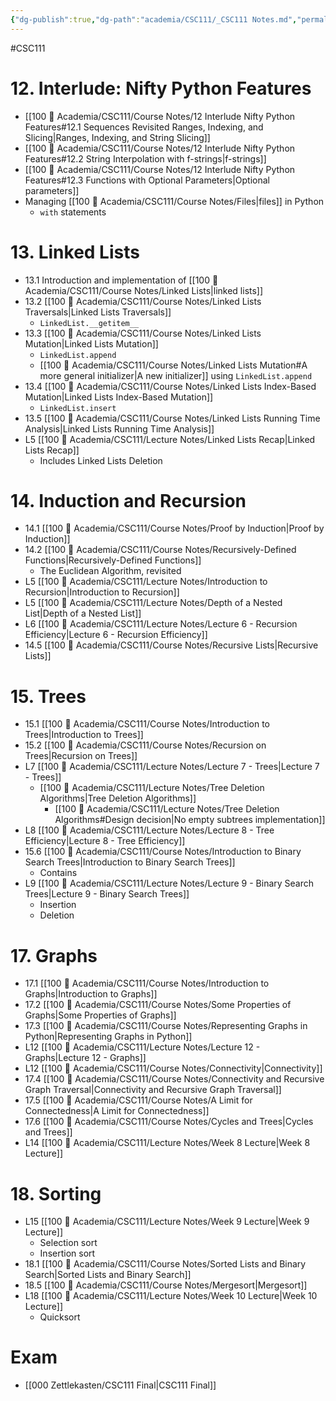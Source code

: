 ```yaml
---
{"dg-publish":true,"dg-path":"academia/CSC111/_CSC111 Notes.md","permalink":"/academia/csc-111/csc-111-notes/","created":"2024-01-13T16:57:25.473-05:00","updated":"2024-04-16T16:05:50.105-04:00"}
---
```


#CSC111 

# 12. Interlude: Nifty Python Features
- [[100 📒 Academia/CSC111/Course Notes/12 Interlude Nifty Python Features#12.1 Sequences Revisited Ranges, Indexing, and Slicing\|Ranges, Indexing, and String Slicing]]
- [[100 📒 Academia/CSC111/Course Notes/12 Interlude Nifty Python Features#12.2 String Interpolation with f-strings\|f-strings]]
- [[100 📒 Academia/CSC111/Course Notes/12 Interlude Nifty Python Features#12.3 Functions with Optional Parameters\|Optional parameters]]
- Managing [[100 📒 Academia/CSC111/Course Notes/Files\|files]] in Python
	- `with` statements

# 13. Linked Lists
- 13.1 Introduction and implementation of [[100 📒 Academia/CSC111/Course Notes/Linked Lists\|linked lists]]
- 13.2 [[100 📒 Academia/CSC111/Course Notes/Linked Lists Traversals\|Linked Lists Traversals]]
	- `LinkedList.__getitem__`
- 13.3 [[100 📒 Academia/CSC111/Course Notes/Linked Lists Mutation\|Linked Lists Mutation]]
	- `LinkedList.append`
	- [[100 📒 Academia/CSC111/Course Notes/Linked Lists Mutation#A more general initializer\|A new initializer]] using `LinkedList.append`
- 13.4 [[100 📒 Academia/CSC111/Course Notes/Linked Lists Index-Based Mutation\|Linked Lists Index-Based Mutation]]
	- `LinkedList.insert`
- 13.5 [[100 📒 Academia/CSC111/Course Notes/Linked Lists Running Time Analysis\|Linked Lists Running Time Analysis]]
- L5 [[100 📒 Academia/CSC111/Lecture Notes/Linked Lists Recap\|Linked Lists Recap]]
	- Includes Linked Lists Deletion

# 14. Induction and Recursion
- 14.1 [[100 📒 Academia/CSC111/Course Notes/Proof by Induction\|Proof by Induction]]
- 14.2 [[100 📒 Academia/CSC111/Course Notes/Recursively-Defined Functions\|Recursively-Defined Functions]]
	- The Euclidean Algorithm, revisited
- L5 [[100 📒 Academia/CSC111/Lecture Notes/Introduction to Recursion\|Introduction to Recursion]]
- L5 [[100 📒 Academia/CSC111/Lecture Notes/Depth of a Nested List\|Depth of a Nested List]]
- L6 [[100 📒 Academia/CSC111/Lecture Notes/Lecture 6 - Recursion Efficiency\|Lecture 6 - Recursion Efficiency]]
- 14.5 [[100 📒 Academia/CSC111/Course Notes/Recursive Lists\|Recursive Lists]]

# 15. Trees
- 15.1 [[100 📒 Academia/CSC111/Course Notes/Introduction to Trees\|Introduction to Trees]]
- 15.2 [[100 📒 Academia/CSC111/Course Notes/Recursion on Trees\|Recursion on Trees]]
- L7 [[100 📒 Academia/CSC111/Lecture Notes/Lecture 7 - Trees\|Lecture 7 - Trees]]
	- [[100 📒 Academia/CSC111/Lecture Notes/Tree Deletion Algorithms\|Tree Deletion Algorithms]]
		- [[100 📒 Academia/CSC111/Lecture Notes/Tree Deletion Algorithms#Design decision\|No empty subtrees implementation]]
- L8 [[100 📒 Academia/CSC111/Lecture Notes/Lecture 8 - Tree Efficiency\|Lecture 8 - Tree Efficiency]]
- 15.6 [[100 📒 Academia/CSC111/Course Notes/Introduction to Binary Search Trees\|Introduction to Binary Search Trees]]
	- Contains
- L9 [[100 📒 Academia/CSC111/Lecture Notes/Lecture 9 - Binary Search Trees\|Lecture 9 - Binary Search Trees]]
	- Insertion
	- Deletion

# 17. Graphs
- 17.1 [[100 📒 Academia/CSC111/Course Notes/Introduction to Graphs\|Introduction to Graphs]]
- 17.2 [[100 📒 Academia/CSC111/Course Notes/Some Properties of Graphs\|Some Properties of Graphs]]
- 17.3 [[100 📒 Academia/CSC111/Course Notes/Representing Graphs in Python\|Representing Graphs in Python]]
- L12 [[100 📒 Academia/CSC111/Lecture Notes/Lecture 12 - Graphs\|Lecture 12 - Graphs]]
- L12 [[100 📒 Academia/CSC111/Course Notes/Connectivity\|Connectivity]]
- 17.4 [[100 📒 Academia/CSC111/Course Notes/Connectivity and Recursive Graph Traversal\|Connectivity and Recursive Graph Traversal]]
- 17.5 [[100 📒 Academia/CSC111/Course Notes/A Limit for Connectedness\|A Limit for Connectedness]]
- 17.6 [[100 📒 Academia/CSC111/Course Notes/Cycles and Trees\|Cycles and Trees]]
- L14 [[100 📒 Academia/CSC111/Lecture Notes/Week 8 Lecture\|Week 8 Lecture]]

# 18. Sorting
- L15 [[100 📒 Academia/CSC111/Lecture Notes/Week 9 Lecture\|Week 9 Lecture]]
    - Selection sort
    - Insertion sort
- 18.1 [[100 📒 Academia/CSC111/Course Notes/Sorted Lists and Binary Search\|Sorted Lists and Binary Search]]
- 18.5 [[100 📒 Academia/CSC111/Course Notes/Mergesort\|Mergesort]]
- L18 [[100 📒 Academia/CSC111/Lecture Notes/Week 10 Lecture\|Week 10 Lecture]]
    - Quicksort


# Exam
- [[000 Zettlekasten/CSC111 Final\|CSC111 Final]]